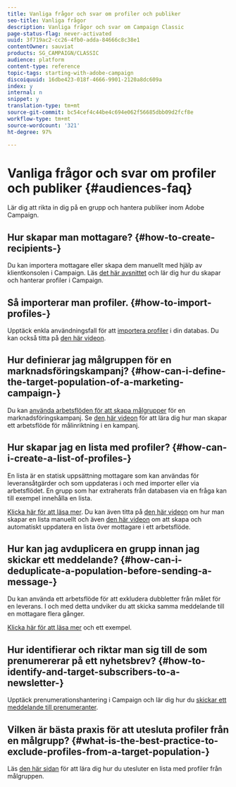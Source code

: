 ```yaml
---
title: Vanliga frågor och svar om profiler och publiker
seo-title: Vanliga frågor
description: Vanliga frågor och svar om Campaign Classic
page-status-flag: never-activated
uuid: 3f719ac2-cc26-4fb0-adda-84666c8c38e1
contentOwner: sauviat
products: SG_CAMPAIGN/CLASSIC
audience: platform
content-type: reference
topic-tags: starting-with-adobe-campaign
discoiquuid: 16dbe423-018f-4666-9901-2120a8dc609a
index: y
internal: n
snippet: y
translation-type: tm+mt
source-git-commit: bc54cef4c44be4c694e062f56685dbb09d2fcf8e
workflow-type: tm+mt
source-wordcount: '321'
ht-degree: 97%

---
```



# Vanliga frågor och svar om profiler och publiker {#audiences-faq}

Lär dig att rikta in dig på en grupp och hantera publiker inom Adobe Campaign.

## Hur skapar man mottagare? {#how-to-create-recipients-}

Du kan importera mottagare eller skapa dem manuellt med hjälp av klientkonsolen i Campaign. Läs [det här avsnittet](../../platform/using/about-profiles.md) och lär dig hur du skapar och hanterar profiler i Campaign.

## Så importerar man profiler. {#how-to-import-profiles-}

Upptäck enkla användningsfall för att [importera profiler](../../platform/using/importing-data.md#generic-import-samples) i din databas. Du kan också titta på [den här videon](https://docs.adobe.com/content/help/en/campaign-learn/campaign-classic-tutorials/getting-started/importing-profiles.html).

## Hur definierar jag målgruppen för en marknadsföringskampanj? {#how-can-i-define-the-target-population-of-a-marketing-campaign-}

Du kan [använda arbetsflöden för att skapa målgrupper](../../campaign/using/marketing-campaign-deliveries.md#building-the-main-target-in-a-workflow) för en marknadsföringskampanj. Se [den här videon](https://docs.adobe.com/content/help/en/campaign-learn/campaign-classic-tutorials/getting-started/creating-a-workflow.html) för att lära dig hur man skapar ett arbetsflöde för målinriktning i en kampanj.

## Hur skapar jag en lista med profiler? {#how-can-i-create-a-list-of-profiles-}

En lista är en statisk uppsättning mottagare som kan användas för leveransåtgärder och som uppdateras i och med importer eller via arbetsflödet. En grupp som har extraherats från databasen via en fråga kan till exempel innehålla en lista.

[Klicka här för att läsa mer](../../platform/using/creating-and-managing-lists.md#creating-a-profile-list-from-a-group). Du kan även titta på [den här videon](https://docs.adobe.com/content/help/en/campaign-learn/campaign-classic-tutorials/getting-started/creating-a-list-of-recipients.html) om hur man skapar en lista manuellt och även [den här videon](https://docs.adobe.com/content/help/en/campaign-classic-learn/tutorials/profile-management/creating-a-list-of-recipients.html) om att skapa och automatiskt uppdatera en lista över mottagare i ett arbetsflöde.

## Hur kan jag avduplicera en grupp innan jag skickar ett meddelande? {#how-can-i-deduplicate-a-population-before-sending-a-message-}

Du kan använda ett arbetsflöde för att exkludera dubbletter från målet för en leverans. I och med detta undviker du att skicka samma meddelande till en mottagare flera gånger.

[Klicka här för att läsa mer](../../workflow/using/deduplication.md#example--identify-the-duplicates-before-a-delivery) och ett exempel.

## Hur identifierar och riktar man sig till de som prenumererar på ett nyhetsbrev? {#how-to-identify-and-target-subscribers-to-a-newsletter-}

Upptäck prenumerationshantering i Campaign och lär dig hur du [skickar ett meddelande till prenumeranter](../../delivery/using/managing-subscriptions.md).

## Vilken är bästa praxis för att utesluta profiler från en målgrupp? {#what-is-the-best-practice-to-exclude-profiles-from-a-target-population-}

Läs [den här sidan](../../workflow/using/read-list.md) för att lära dig hur du utesluter en lista med profiler från målgruppen.
